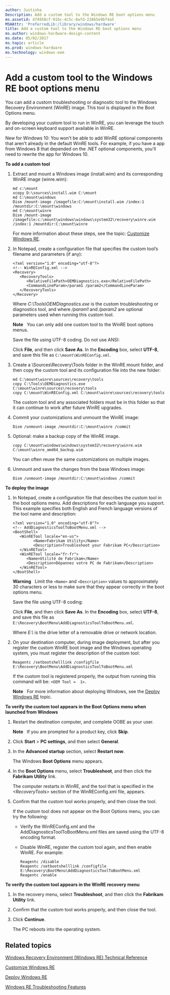 ```yaml
---
author: Justinha
Description: Add a custom tool to the Windows RE boot options menu
ms.assetid: 474958cf-91bc-4c5c-8afd-22865e9bf4a5
MSHAttr: 'PreferredLib:/library/windows/hardware'
title: Add a custom tool to the Windows RE boot options menu
ms.author: windows-hardware-design-content
ms.date: 05/02/2017
ms.topic: article
ms.prod: windows-hardware
ms.technology: windows-oem
---
```


# Add a custom tool to the Windows RE boot options menu


You can add a custom troubleshooting or diagnostic tool to the Windows Recovery Environment (WinRE) image. This tool is displayed in the Boot Options menu.

By developing your custom tool to run in WinRE, you can leverage the touch and on-screen keyboard support available in WinRE.

New for Windows 10: You won't be able to add WinRE optional components that aren't already in the default WinRE tools. For example, if you have a app from Windows 8 that depended on the .NET optional components, you'll need to rewrite the app for Windows 10.

**To add a custom tool**

1.  Extract and mount a Windows image (install.wim) and its corresponding WinRE image (winre.wim):

    ``` syntax
    md c:\mount
    xcopy D:\sources\install.wim C:\mount 
    md C:\mount\windows
    Dism /mount-image /imagefile:C:\mount\install.wim /index:1 /mountdir:C:\mount\windows 
    md C:\mount\winre 
    Dism /mount-image /imagefile:c:\mount\windows\windows\system32\recovery\winre.wim /index:1 /mountdir:C:\mount\winre
    ```

    For more information about these steps, see the topic: [Customize Windows RE](customize-windows-re.md).

2.  In Notepad, create a configuration file that specifies the custom tool’s filename and parameters (if any):

    ``` syntax
    <?xml version="1.0" encoding="utf-8"?>
    <!-- WinREConfig.xml -->
    <Recovery>
       <RecoveryTools>
          <RelativeFilePath>OEMDiagnostics.exe</RelativeFilePath>
          <CommandLineParam>/param1 /param2</CommandLineParam>
       </RecoveryTools>
    </Recovery>
    ```

    Where *C:\\Tools\\OEMDiagnostics.exe* is the custom troubleshooting or diagnostics tool, and where */param1* and */param2* are optional parameters used when running this custom tool.

    **Note**  
    You can only add one custom tool to the WinRE boot options menus.

    Save the file using UTF-8 coding. Do not use ANSI:

    Click **File**, and then click **Save As**. In the **Encoding** box, select **UTF-8**, and save this file as `C:\mount\WinREConfig.xml`.

3.  Create a \\Sources\\Recovery\\Tools folder in the WinRE mount folder, and then copy the custom tool and its configuration file into the new folder:

    ``` syntax
    md C:\mount\winre\sources\recovery\tools
    copy C:\Tools\OEMDiagnostics.exe C:\mount\winre\sources\recovery\tools
    copy C:\mount\WinREConfig.xml C:\mount\winre\sources\recovery\tools
    ```

    The custom tool and any associated folders must be in this folder so that it can continue to work after future WinRE upgrades.

4.  Commit your customizations and unmount the WinRE image:

    ``` syntax
    Dism /unmount-image /mountdir:C:\mount\winre /commit
    ```

5.  Optional: make a backup copy of the WinRE image.

    ``` syntax
    copy C:\mount\windows\windows\system32\recovery\winre.wim C:\mount\winre_amd64_backup.wim
    ```

    You can often reuse the same customizations on multiple images.

6.  Unmount and save the changes from the base Windows image:

    ``` syntax
    Dism /unmount-image /mountdir:C:\mount\windows /commit
    ```

**To deploy the image**

1.  In Notepad, create a configuration file that describes the custom tool in the boot options menu. Add descriptions for each language you support. This example specifies both English and French language versions of the tool name and description:

    ``` syntax
    <?xml version="1.0" encoding="utf-8"?>
    <!-- AddDiagnosticsToolToBootMenu.xml -->
    <BootShell>
       <WinRETool locale="en-us">
             <Name>Fabrikam Utility</Name>
             <Description>Troubleshoot your Fabrikam PC</Description>
       </WinRETool>
       <WinRETool locale="fr-fr">
          <Name>Utilité de Fabrikam</Name>
          <Description>Dépannez votre PC de Fabrikam</Description>
       </WinRETool>
    </BootShell>
    ```

    **Warning**  
    Limit the `<Name>` and `<Description>` values to approximately 30 characters or less to make sure that they appear correctly in the boot options menu.

    Save the file using UTF-8 coding:

    Click **File**, and then click **Save As**. In the **Encoding** box, select **UTF-8**, and save this file as `E:\Recovery\BootMenu\AddDiagnosticsToolToBootMenu.xml`.

    Where *E:\\* is the drive letter of a removable drive or network location.

2.  On your destination computer, during image deployment, but after you register the custom WinRE boot image and the Windows operating system, you must register the description of the custom tool:

    ``` syntax
    Reagentc /setbootshelllink /configfile E:\Recovery\BootMenu\AddDiagnosticsToolToBootMenu.xml
    ```

    If the custom tool is registered properly, the output from running this command will be: `<OEM Tool =  1>`.

    **Note**  
    For more information about deploying Windows, see the [Deploy Windows RE](deploy-windows-re.md) topic.

**To verify the custom tool appears in the Boot Options menu when launched from Windows**

1.  Restart the destination computer, and complete OOBE as your user.

    **Note**  
    If you are prompted for a product key, click **Skip**.   

2.  Click **Start** &gt; **PC settings**, and then select **General**.

3.  In the **Advanced startup** section, select **Restart now**.

    The Windows **Boot Options** menu appears.

4.  In the **Boot Options** menu, select **Troubleshoot**, and then click the **Fabrikam Utility** link.

    The computer restarts in WinRE, and the tool that is specified in the *&lt;RecoveryTools&gt;* section of the WinREConfig.xml file, appears.

5.  Confirm that the custom tool works properly, and then close the tool.

    If the custom tool does not appear on the Boot Options menu, you can try the following:

    -   Verify the WinREConfig.xml and the AddDiagnosticsToolToBootMenu.xml files are saved using the UTF-8 encoding format.

    -   Disable WinRE, register the custom tool again, and then enable WinRE. For example:

        ``` syntax
        Reagentc /disable 
        Reagentc /setbootshelllink /configfile E:\Recovery\BootMenu\AddDiagnosticsToolToBootMenu.xml
        Reagentc /enable
        ```
**To verify the custom tool appears in the WinRE recovery menu**

1.  In the recovery menu, select **Troubleshoot**, and then click the **Fabrikam Utility** link.

2.  Confirm that the custom tool works properly, and then close the tool.

3.  Click **Continue**.

    The PC reboots into the operating system.

## <span id="related_topics"></span>Related topics


[Windows Recovery Environment (Windows RE) Technical Reference](windows-recovery-environment--windows-re--technical-reference.md)

[Customize Windows RE](customize-windows-re.md)

[Deploy Windows RE](deploy-windows-re.md)

[Windows RE Troubleshooting Features](windows-re-troubleshooting-features.md)

 

 






